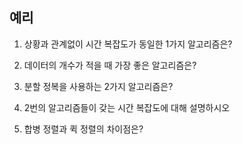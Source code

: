 ## 예리

1. 상황과 관계없이 시간 복잡도가 동일한 1가지 알고리즘은?

2. 데이터의 개수가 적을 때 가장 좋은 알고리즘은?

3. 분할 정복을 사용하는 2가지 알고리즘은?

4. 2번의 알고리즘들이 갖는 시간 복잡도에 대해 설명하시오

5. 합병 정렬과 퀵 정렬의 차이점은?
